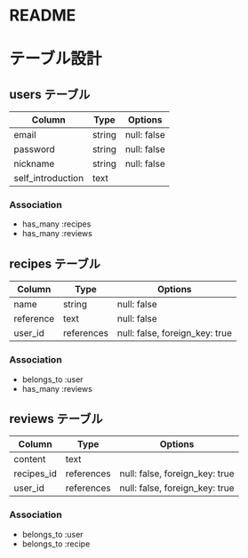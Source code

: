 # README

# テーブル設計

## users テーブル

| Column            | Type    | Options     |
| ----------------- | ------- | ----------- |
| email             | string  | null: false |
| password          | string  | null: false |
| nickname          | string  | null: false |
| self_introduction | text    |             |

### Association

- has_many :recipes
- has_many :reviews

## recipes テーブル

| Column             | Type       | Options           |
| ------------------ | ---------- | ----------------- |
| name               | string     | null: false       |
| reference          | text       | null: false       |
| user_id            | references | null: false, foreign_key: true |

### Association

- belongs_to :user
- has_many :reviews

## reviews テーブル

| Column     | Type       | Options           |
| ---------- | ---------- | ----------------- |
| content    | text       |                   |
| recipes_id | references | null: false, foreign_key: true |
| user_id    | references | null: false, foreign_key: true |

### Association

- belongs_to :user
- belongs_to :recipe